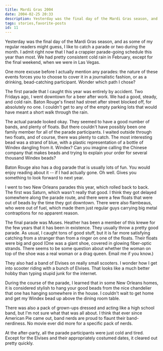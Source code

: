 ```yaml
---
title: Mardi Gras 2004
date: 2004-02-25 20:33
description: Yesterday was the final day of the Mardi Gras season, and as some of my regular readers might guess, I like to catch a parade or two during the month.  I admit right now that I had a crappier parade-going schedule this year than most.  We had pretty consistent cold rain in February, except for the final weekend, when we were in Las Vegas.
tags: stories,favorite-posts
id: 11
---
```

Yesterday was the final day of the Mardi Gras season, and as some of my regular readers might guess, I like to catch a parade or two during the month.  I admit right now that I had a crappier parade-going schedule this year than most.  We had pretty consistent cold rain in February, except for the final weekend, when we were in Las Vegas.

One more excuse before I actually mention any parades:  the nature of these events forces you to choose to cover it in a journalistic fashion, or as a drinking, bead-catching participant.  Wonder which path I chose?

The first parade that I caught this year was entirely by accident.  Two Fridays ago, I went downtown for a beer after work.  We had a good, steady, and cold rain.  Baton Rouge's finest had street after street blocked off, for absolutely no one.  I couldn't get to any of the empty parking lots that would have meant a short walk through the rain.  

The actual parade looked okay.  They seemed to have a good number of bands, and plenty of floats.  But there couldn't have possibly been one family member for all of the parade participants.  I waited outside through two floats, and of course, there was plenty to catch.  The most interesting bead was a strand of blue, with a plastic representation of a bottle of Windex dangling from it.  Windex?  Can you imagine calling the Chinese company that makes beads and trying to explain your order for several thousand Windex beads?

Baton Rouge also has a dog parade that is usually lots of fun.  You would enjoy reading about it -- if I had actually gone.  Oh well.  Gives you something to look forward to next year.

I went to two New Orleans parades this year, which rolled back to back.  
The first was Saturn, which wasn't really that good.  I think they got delayed somewhere along the parade route, and there were a few floats that were out of beads by the time they got downtown.  There were also flambeaus, who were out of fuel, which made them just regular guys carrying big metal contraptions for no apparent reason.

The final parade was Muses.  Heather has been a member of this krewe for the few years that it has been in existence.  They usually throw a pretty good parade.  As usual, I caught tons of good stuff, but it is far more satisfying catching from a stranger than from a ringer on one of the floats.  Their floats were big and good (One was a giant shoe, covered in glowing fiber-optic strands.  There seems to be some question about whether the woman on top of the shoe was a real woman or a drag queen.  Email me if you know.)

They also had a band of Elvises on really small scooters.  I wonder how I get into scooter riding with a bunch of Elvises.  That looks like a much better hobby than typing stupid junk for the internet.  

During the course of the parade, I learned that in some New Orleans homes, it is considered stylish to hang your good beads from the nice chandelier that one has hanging somewhere in the house.  I couldn't wait to get home and get my Windex bead up above the dining room table.

There was also a pack of grown-ups dressed and acting like a high school band, but I'm not sure what that was all about.  I think that ever since American Pie came out, band nerds are proud to flaunt their band-nerdiness.  No movie ever did more for a specific pack of nerds.

At the after-party, all the parade participants were just cold and tired.  Except for the Elvises and their appropriately costumed dates, it cleared out pretty quickly.



